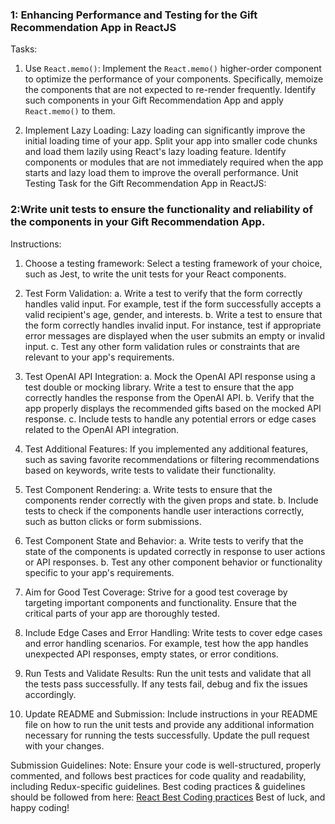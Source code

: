 ### 1: Enhancing Performance and Testing for the Gift Recommendation App in ReactJS

Tasks:
1. Use `React.memo()`:
   Implement the `React.memo()` higher-order component to optimize the performance of your components. Specifically, memoize the components that are not expected to re-render frequently. Identify such components in your Gift Recommendation App and apply `React.memo()` to them.

2. Implement Lazy Loading:
   Lazy loading can significantly improve the initial loading time of your app. Split your app into smaller code chunks and load them lazily using React's lazy loading feature. Identify components or modules that are not immediately required when the app starts and lazy load them to improve the overall performance.
Unit Testing Task for the Gift Recommendation App in ReactJS:

### 2:Write unit tests to ensure the functionality and reliability of the components in your Gift Recommendation App.

Instructions:
1. Choose a testing framework: Select a testing framework of your choice, such as Jest, to write the unit tests for your React components.

2. Test Form Validation:
   a. Write a test to verify that the form correctly handles valid input. For example, test if the form successfully accepts a valid recipient's age, gender, and interests.
   b. Write a test to ensure that the form correctly handles invalid input. For instance, test if appropriate error messages are displayed when the user submits an empty or invalid input.
   c. Test any other form validation rules or constraints that are relevant to your app's requirements.

3. Test OpenAI API Integration:
   a. Mock the OpenAI API response using a test double or mocking library. Write a test to ensure that the app correctly handles the response from the OpenAI API.
   b. Verify that the app properly displays the recommended gifts based on the mocked API response.
   c. Include tests to handle any potential errors or edge cases related to the OpenAI API integration.

4. Test Additional Features:
   If you implemented any additional features, such as saving favorite recommendations or filtering recommendations based on keywords, write tests to validate their functionality.

5. Test Component Rendering:
   a. Write tests to ensure that the components render correctly with the given props and state.
   b. Include tests to check if the components handle user interactions correctly, such as button clicks or form submissions.

6. Test Component State and Behavior:
   a. Write tests to verify that the state of the components is updated correctly in response to user actions or API responses.
   b. Test any other component behavior or functionality specific to your app's requirements.

7. Aim for Good Test Coverage:
   Strive for a good test coverage by targeting important components and functionality. Ensure that the critical parts of your app are thoroughly tested.

8. Include Edge Cases and Error Handling:
   Write tests to cover edge cases and error handling scenarios. For example, test how the app handles unexpected API responses, empty states, or error conditions.

9. Run Tests and Validate Results:
   Run the unit tests and validate that all the tests pass successfully. If any tests fail, debug and fix the issues accordingly.

10. Update README and Submission:
    Include instructions in your README file on how to run the unit tests and provide any additional information necessary for running the tests successfully. Update the pull request with your changes.

Submission Guidelines: 
Note: Ensure your code is well-structured, properly commented, and follows best practices for code quality and readability, including Redux-specific guidelines.
Best coding practices & guidelines should be followed from here: [React Best Coding practices](https://github.com/imranmd/ReactBestPracticesAndGuidelines/)
Best of luck, and happy coding!